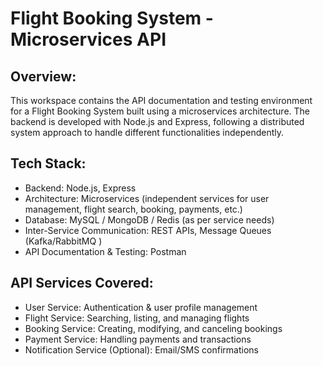 # Flight Booking System - Microservices API

## Overview:
This workspace contains the API documentation and testing environment for a Flight Booking System built using a microservices architecture. The backend is developed with Node.js and Express, following a distributed system approach to handle different functionalities independently.

## Tech Stack:
* Backend: Node.js, Express
* Architecture: Microservices (independent services for user management, flight search, booking, payments, etc.)
* Database: MySQL / MongoDB / Redis (as per service needs)
* Inter-Service Communication: REST APIs, Message Queues (Kafka/RabbitMQ )
* API Documentation & Testing: Postman

## API Services Covered:
- User Service: Authentication & user profile management
- Flight Service: Searching, listing, and managing flights
- Booking Service: Creating, modifying, and canceling bookings
- Payment Service: Handling payments and transactions
- Notification Service (Optional): Email/SMS confirmations

